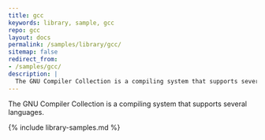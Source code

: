 ```yaml
---
title: gcc
keywords: library, sample, gcc
repo: gcc
layout: docs
permalink: /samples/library/gcc/
sitemap: false
redirect_from:
- /samples/gcc/
description: |
  The GNU Compiler Collection is a compiling system that supports several languages.
---
```


The GNU Compiler Collection is a compiling system that supports several languages.


{% include library-samples.md %}
